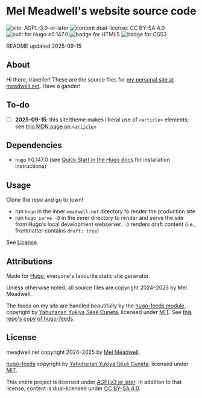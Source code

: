 # Mel Meadwell's website source code

![site: AGPL-3.0-or-later](https://img.shields.io/badge/license-AGPL--3.0--or--later-indianred?labelColor=darkslategrey)
![content dual-license: CC BY-SA 4.0](https://img.shields.io/badge/content_dual--license-CC_BY--SA_4.0-indianred?labelColor=darkslategrey)
![built for Hugo ≥0.147.0](https://img.shields.io/badge/built_for-Hugo_%E2%89%A50.147.0-deeppink?logo=hugo&logoColor=white&labelColor=darkslategrey)
![badge for HTML5](https://img.shields.io/badge/HTML5-tomato?logo=html5&logoColor=white)
![badge for CSS3](https://img.shields.io/badge/CSS3-tomato?logo=css3&logoColor=white)

README updated 2025-09-15

## About

Hi there, traveller! These are the source files for [my personal site at meadwell.net](https://meadwell.net). Have a gander!

## To-do

- [ ] **2025-09-15**: this site/theme makes liberal use of `<article>` elements; see [this MDN page on `<article>`](https://developer.mozilla.org/en-US/docs/Web/HTML/Reference/Elements/article)

## Dependencies

- `hugo` ≥0.147.0 (see [Quick Start in the Hugo docs](https://gohugo.io/getting-started/quick-start/) for installation instructions)

## Usage

Clone the repo and go to town!

- run `hugo` in the inner `meadwell.net` directory to render the production site
- run `hugo serve -D` in the inner directory to render and serve the site from Hugo's local development webserver. `-D` renders draft content (i.e., frontmatter contains `draft: true`)

See [License](#license).

## Attributions

Made for [Hugo](https://gohugo.io/), everyone's favourite static site generator.

Unless otherwise noted, all source files are copyright 2024–2025 by Mel Meadwell.

The feeds on my site are handled beautifully by the [hugo-feeds module](https://codeberg.org/yelosan/hugo-feeds),
copyright by [Yahuhanan Yukiya Sèsè Cuneta](https://youronly.one/),
licensed under [MIT](https://github.com/qx-7/meadwell.net/blob/main/meadwell.net/themes/hugo-feeds/LICENSE.markdown).
See [this repo's copy of hugo-feeds](https://github.com/qx-7/meadwell.net/blob/main/meadwell.net/themes/hugo-feeds).

## License

meadwell.net copyright 2024–2025 by [Mel Meadwell](https://meadwell.net).

[hugo-feeds](https://codeberg.org/yelosan/hugo-feeds) copyright by [Yahuhanan Yukiya Sèsè Cuneta](https://youronly.one/), licensed under [MIT](https://github.com/qx-7/meadwell.net/blob/main/meadwell.net/themes/hugo-feeds/LICENSE.markdown).

This entire project is licensed under [AGPLv3 or later](https://github.com/qx-7/meadwell.net/blob/main/LICENSE.AGPL-3.0-or-later.markdown). In addition to that license, content is dual-licensed under [CC BY-SA 4.0](https://github.com/qx-7/meadwell.net/blob/main/LICENSE.CC-BY-SA-4.0.markdown).
